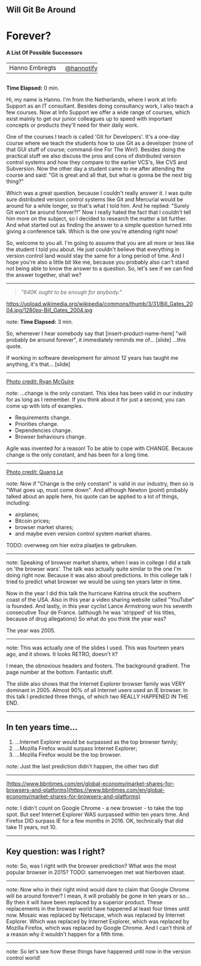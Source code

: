<h2>Will Git Be Around</h2>
<h1>Forever?</h1>
<h4>A List Of Possible Successors</h4>
<table>
    <tr>
        <td style="vertical-align: middle;">Hanno Embregts</td>
        <td style="text-align: right;"><img width="20%" data-src="img/icons/twitter-white.png" class="no-background"/></td>
        <td style="vertical-align: middle; padding: 0 0 0 0"><a href="https://www.twitter.com/hannotify">@hannotify</a></td>
    </tr>
</table>
<img data-src="img/logos/voxxed-days-athens.png" width="40%" class="no-background"/>
<br/>
<aside class="notes">
    <p>
        <strong>Time Elapsed:</strong> 0 min.
    </p>
    <p>
        Hi, my name is Hanno. 
        I'm from the Netherlands, where I work at Info Support as an IT consultant.
        Besides doing consultancy work, I also teach a few courses.
        Now at Info Support we offer a wide range of courses, which exist mainly to get our junior colleagues up to speed with important concepts or products they'll need for their daily work.
    </p>
    <p>
        One of the courses I teach is called 'Git for Developers'.
        It's a one-day course where we teach the students how to use Git as a developer (none of that GUI stuff of course; command-line For The Win!).
        Besides doing the practical stuff we also discuss the pros and cons of distributed version control systems and how they compare to the earlier VCS's, like CVS and Subversion. 
        Now the other day a student came to me after attending the course and said: "Git is great and all that, but what is gonna be the next big thing?"
    </p>
    <p>
        Which was a great question, because I couldn't really answer it.
        I was quite sure distributed version control systems like Git and Mercurial would be around for a while longer, so that's what I told him.
        And he replied: "Surely Git won't be around forever?!"
        Now I really hated the fact that I couldn't tell him more on the subject, so I decided to research the matter a bit further.
        And what started out as finding the answer to a simple question turned into giving a conference talk.
        Which is the one you're attending right now!
    </p>
    <p>
        So, welcome to you all.
        I'm going to assume that you are all more or less like the student I told you about.
        He just couldn't believe that everything in version control land would stay the same for a long period of time.
        And I hope you're also a little bit like me, because you probably also can't stand not being able to know the answer to a question.
        So, let's see if we can find the answer together, shall we?
    </p>
</aside>

---

<!-- .slide: data-background="img/background/bill-gates-2004.jpg" -->

<blockquote class="explanation fragment">
    <em>"640K ought to be enough for anybody."</em>
</blockquote>

<https://upload.wikimedia.org/wikipedia/commons/thumb/3/31/Bill_Gates_2004.jpg/1280px-Bill_Gates_2004.jpg> <!-- .element: class="attribution" -->

note: 
**Time Elapsed:** 3 min.

So, whenever I hear somebody say that [insert-product-name-here] "will probably be around forever", it immediately reminds me of...
[slide]
...this quote. 

If working in software development for almost 12 years has taught me anything, it's that...
[slide]

---

<!-- .slide: data-background="img/background/change-is-the-only-constant.jpg" --->

[Photo credit: Ryan McGuire](https://quotefancy.com/quote/1003699/Heraclitus-Change-is-the-only-constant) <!-- .element: class="attribution" -->

note:
...change is the only constant. 
This idea has been valid in our industry for as long as I remember.
If you think about it for just a second, you can come up with lots of examples.

* Requirements change.
* Priorities change. 
* Dependencies change.
* Browser behaviours change.

Agile was invented for a reason! To be able to cope with CHANGE.
Because change is the only constant, and has been for a long time.

---

<!-- .slide: data-background="img/background/what-goes-up-must-come-down.jpg" --->

[Photo credit: Quang Le](https://quotefancy.com/quote/833239/Isaac-Newton-What-goes-up-must-come-down) <!-- .element: class="attribution" -->

note:
Now if "Change is the only constant" is valid in our industry, then so is "What goes up, must come down".
And although Newton (*point*) probably talked about an apple here, his quote can be applied to a lot of things, including:

* airplanes;
* Bitcoin prices;
* browser market shares;
* and maybe even version control system market shares.

TODO: overweeg om hier extra plaatjes te gebruiken.

---

note:
Speaking of browser market shares, when I was in college I did a talk on 'the browser wars'.
The talk was actually quite similar to the one I'm doing right now.
Because it was also about predictions.
In this college talk I tried to predict what browser we would be using ten years later in time.

Now in the year I did this talk the hurricane Katrina struck the southern coast of the USA.
Also in this year a video sharing website called "YouTube" is founded.
And lastly, in this year cyclist Lance Armstrong won his seventh consecutive Tour de France.
(although he was 'stripped' of his titles, because of drug allegations)
So what do you think the year was?

The year was 2005.

---

<!-- .slide: data-background="img/background/the-browser-wars-2005.png" --->

note:
This was actually one of the slides I used.
This was fourteen years ago, and it shows.
It looks RETRO, doesn't it?

I mean, the obnoxious headers and footers.
The background gradient.
The page number at the bottom.
Fantastic stuff.

The slide also shows that the Internet Explorer browser family was VERY dominant in 2005.
Almost 90% of all Internet users used an IE browser.
In this talk I predicted three things, of which two REALLY HAPPENED IN THE END.

---

## In ten years time...

1. ...Internet Explorer would be surpassed as the top browser family;
2. ...Mozilla Firefox would surpass Internet Explorer;
3. ...Mozilla Firefox would be the top browser.

note:
Just the last prediction didn't happen, the other two did!

---

<!-- .slide: data-background="img/background/browser-shares-2007-2018.jpg" data-background-size="contain" data-background-color="white" --->

[https://www.bbntimes.com/en/global-economy/market-shares-for-browsers-and-platforms](https://www.bbntimes.com/en/global-economy/market-shares-for-browsers-and-platforms) <!-- .element: class="attribution" -->

note:
I didn't count on Google Chrome - a new browser - to take the top spot.
But see!
Internet Explorer WAS surpassed within ten years time.
And Firefox DID surpass IE for a few months in 2016.
OK, technically that did take 11 years, not 10.

---

## Key question: was I right? 

note:
So, was I right with the browser prediction?
What *was* the most popular browser in 2015?
TODO: samenvoegen met wat hierboven staat.

---

note:
Now who in their right mind would dare to claim that Google Chrome will be around forever?
I mean, it will probably be gone in ten years or so...
By then it will have been replaced by a superior product.
These replacements in the browser world have happened at least four times until now.
Mosaic was replaced by Netscape, which was replaced by Internet Explorer.
Which was replaced by Internet Explorer, which was replaced by Mozilla Firefox, which was replaced by Google Chrome.
And I can't think of a reason why it wouldn't happen for a fifth time.

---

note:
So let's see how these things have happened until now in the version control world!
